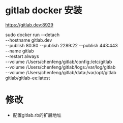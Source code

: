 # gitlab docker 安装

https://gitlab.dev:8929

sudo docker run --detach \
  --hostname gitlab.dev \
  --publish 80:80 --publish 2289:22 --publish 443:443 \
  --name gitlab \
  --restart always \
  --volume /Users/chenfeng/gitlab/config:/etc/gitlab \
  --volume /Users/chenfeng/gitlab/logs:/var/log/gitlab \
  --volume /Users/chenfeng/gitlab/data:/var/opt/gitlab \
  gitlab/gitlab-ee:latest


# 修改

- 配置gitlab.rb的扩展地址
